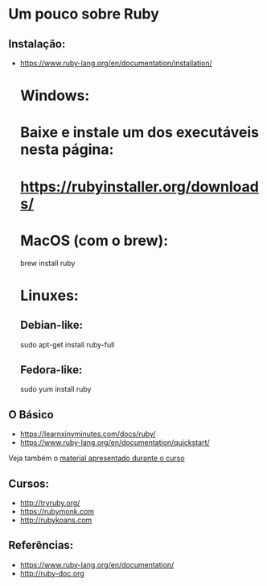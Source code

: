 # Um pouco sobre Ruby

## Instalação:
  - https://www.ruby-lang.org/en/documentation/installation/

    # Windows:
    # Baixe e instale um dos executáveis nesta página:
    # https://rubyinstaller.org/downloads/

    # MacOS (com o brew):
    brew install ruby

    # Linuxes:
    ## Debian-like:
    sudo apt-get install ruby-full

    ## Fedora-like:
    sudo yum install ruby

## O Básico
 - https://learnxinyminutes.com/docs/ruby/
 - https://www.ruby-lang.org/en/documentation/quickstart/

Veja também o [material apresentado durante o
curso](https://github.com/aramisf/ncr/tree/master/ruby)

## Cursos:
 - http://tryruby.org/
 - https://rubymonk.com
 - http://rubykoans.com


## Referências:
 - https://www.ruby-lang.org/en/documentation/
 - http://ruby-doc.org

